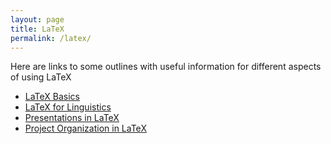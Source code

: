```yaml
---
layout: page
title: LaTeX
permalink: /latex/
---
```


Here are links to some outlines with useful information for different aspects of using LaTeX
- [LaTeX Basics](https://paper.dropbox.com/doc/LaTeX-Basics-ns6kqwgWbj0D5tH4zyvTU?_tk=share_copylink)
- [LaTeX for Linguistics](https://paper.dropbox.com/doc/LaTeX-for-Linguistics-jcUWD05nmBwq0EWT3DurU?_tk=share_copylink)
- [Presentations in LaTeX](https://paper.dropbox.com/doc/Presentations-with-LaTeX-YmJeC6h9ywbBp4Eee8Xhz?_tk=share_copylink)
- [Project Organization in LaTeX](https://paper.dropbox.com/doc/LaTeX-Project-Management-sn0sDfVmcvgilqmPT6ECe?_tk=share_copylink)
